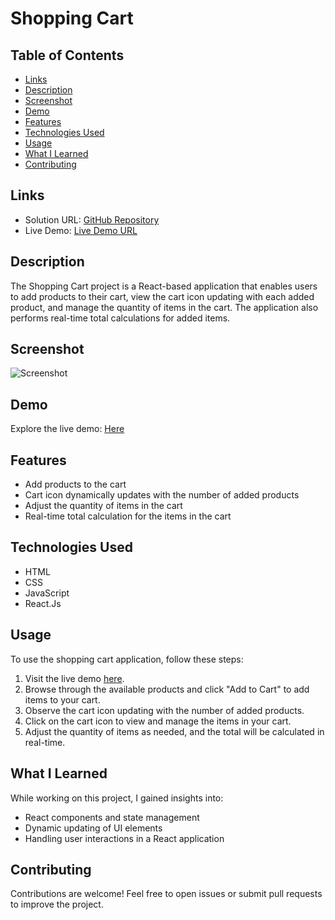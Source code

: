 # Shopping Cart

## Table of Contents

- [Links](#links)
- [Description](#description)
- [Screenshot](#screenshot)
- [Demo](#demo)
- [Features](#features)
- [Technologies Used](#technologies-used)
- [Usage](#usage)
- [What I Learned](#what-i-learned)
- [Contributing](#contributing)

## Links

- Solution URL: [GitHub Repository](https://github.com/aruntutter/shopping-cart)
- Live Demo: [Live Demo URL](https://creative-sundae-e9b64b.netlify.app/)

## Description

The Shopping Cart project is a React-based application that enables users to add products to their cart, view the cart icon updating with each added product, and manage the quantity of items in the cart. The application also performs real-time total calculations for added items.

## Screenshot

![Screenshot](screenshots/screenshot1.png)

## Demo

Explore the live demo: [Here](https://creative-sundae-e9b64b.netlify.app/)

## Features

- Add products to the cart
- Cart icon dynamically updates with the number of added products
- Adjust the quantity of items in the cart
- Real-time total calculation for the items in the cart

## Technologies Used

- HTML
- CSS
- JavaScript
- React.Js

## Usage

To use the shopping cart application, follow these steps:

1. Visit the live demo [here](https://creative-sundae-e9b64b.netlify.app/).
2. Browse through the available products and click "Add to Cart" to add items to your cart.
3. Observe the cart icon updating with the number of added products.
4. Click on the cart icon to view and manage the items in your cart.
5. Adjust the quantity of items as needed, and the total will be calculated in real-time.

## What I Learned

While working on this project, I gained insights into:

- React components and state management
- Dynamic updating of UI elements
- Handling user interactions in a React application

## Contributing

Contributions are welcome! Feel free to open issues or submit pull requests to improve the project.
